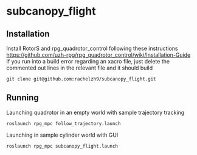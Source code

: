 # subcanopy_flight

## Installation
Install RotorS and rpg_quadrotor_control following these instructions https://github.com/uzh-rpg/rpg_quadrotor_control/wiki/Installation-Guide <br />
If you run into a build error regarding an xacro file, just delete the commented out lines in the relevant file and it should build
```
git clone git@github.com:rachelzh9/subcanopy_flight.git
```

## Running
Launching quadrotor in an empty world with sample trajectory tracking
```
roslaunch rpg_mpc follow_trajectory.launch
```
Launching in sample cylinder world with GUI
```
roslaunch rpg_mpc subcanopy_flight.launch
```
